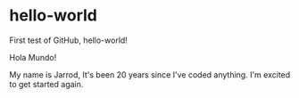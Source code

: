# hello-world
First test of GitHub, hello-world!

Hola Mundo!

My name is Jarrod, It's been 20 years since I've coded anything.  I'm excited to get started again.
